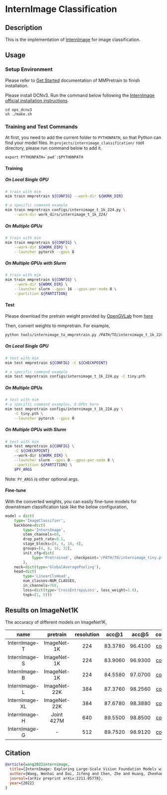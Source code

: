# InternImage Classification

## Description

This is the implementation of [InternImage](https://arxiv.org/abs/2211.05778) for image classification.

## Usage

### Setup Environment

Please refer to [Get Started](https://mmpretrain.readthedocs.io/en/latest/get_started.html) documentation of MMPretrain to finish installation.

Please install DCNv3. Run the command below following the [ InternImage official installation instructions](https://github.com/OpenGVLab/InternImage/blob/master/classification/README.md).

```shell
cd ops_dcnv3
sh ./make.sh
```

### Training and Test Commands

At first, you need to add the current folder to `PYTHONPATH`, so that Python can find your model files. In `projects/internimage_classification/` root directory, please run command below to add it.

```shell
export PYTHONPATH=`pwd`:$PYTHONPATH
```

#### Training

##### On Local Single GPU

```bash
# train with mim
mim train mmpretrain ${CONFIG} --work-dir ${WORK_DIR}

# a specific command example
mim train mmpretrain configs/internimage_t_1k_224.py \
	--work-dir work_dirs/internimage_t_1k_224/
```

##### On Multiple GPUs

```bash
# train with mim
mim train mmpretrain ${CONFIG} \
    --work-dir ${WORK_DIR} \
    --launcher pytorch --gpus 8
```

##### On Multiple GPUs with Slurm

```bash
# train with mim
mim train mmpretrain ${CONFIG} \
    --work-dir ${WORK_DIR} \
    --launcher slurm --gpus 16 --gpus-per-node 8 \
    --partition ${PARTITION}
```

#### Test

Please download the pretrain weight provided by [OpenGVLab](https://github.com/OpenGVLab/) from [here](https://huggingface.co/OpenGVLab/InternImage/tree/main)

Then, convert weights to mmpretrain. For example,

```bash
python tools/internimage_to_mmpretrain.py /PATH/TO/internimage_t_1k_224.pth tiny.pth
```

##### On Local Single GPU

```bash
# test with mim
mim test mmpretrain ${CONFIG} -C ${CHECKPOINT}

# a specific command example
mim test mmpretrain configs/internimage_t_1k_224.py -C tiny.pth
```

##### On Multiple GPUs

```bash
# test with mim
# a specific command examples, 8 GPUs here
mim test mmpretrain configs/internimage_t_1k_224.py \
	-C tiny.pth \
    --launcher pytorch --gpus 8
```

##### On Multiple GPUs with Slurm

```bash
# test with mim
mim test mmpretrain ${CONFIG} \
    -C ${CHECKPOINT}
    --work-dir ${WORK_DIR} \
    --launcher slurm --gpus 8 --gpus-per-node 8 \
    --partition ${PARTITION} \
    $PY_ARGS
```

Note: `PY_ARGS` is other optional args.

#### Fine-tune

With the converted weights, you can easily fine-tune models for downstream classification task like the below configuration,

```python
model = dict(
    type='ImageClassifier',
    backbone=dict(
        type='InternImage',
        stem_channels=64,
        drop_path_rate=0.1,
        stage_blocks=[4, 4, 18, 4],
        groups=[4, 8, 16, 32],
        init_cfg=dict(
            type='Pretrained', checkpoint='/PATH/TO/internimage_tiny.pth', prefix='backbone')
        ),
    neck=dict(type='GlobalAveragePooling'),
    head=dict(
        type='LinearClsHead',
        num_classes=NUM_CLASSES,
        in_channels=768,
        loss=dict(type='CrossEntropyLoss', loss_weight=1.0),
        topk=(1, 5)))
```

## Results on ImageNet1K

The accuracy of different models on ImageNet1K,

|      name      |   pretrain   | resolution |  acc@1  |  acc@5  |                    config                    |
| :------------: | :----------: | :--------: | :-----: | :-----: | :------------------------------------------: |
| InternImage-T  | ImageNet-1K  |    224     | 83.3780 | 96.4100 | [config](./configs/internimage_t_1k_224.py)  |
| InternImage-S  | ImageNet-1K  |    224     | 83.9060 | 96.9300 | [config](./configs/internimage_s_1k_224.py)  |
| InternImage-B  | ImageNet-1K  |    224     | 84.5580 | 97.0700 | [config](./configs/internimage_b_1k_224.py)  |
| InternImage-L  | ImageNet-22K |    384     | 87.3760 | 98.2560 | [config](./configs/internimage_l_1k_384.py)  |
| InternImage-XL | ImageNet-22K |    384     | 87.6780 | 98.3880 | [config](./configs/internimage_xl_1k_384.py) |
| InternImage-H  |  Joint 427M  |    640     | 89.5500 | 98.8500 | [config](./configs/internimage_h_1k_640.py)  |
| InternImage-G  |      -       |    512     | 89.7520 | 98.9120 | [config](./configs/internimage_g_1k_512.py)  |

## Citation

```bibtex
@article{wang2022internimage,
  title={InternImage: Exploring Large-Scale Vision Foundation Models with Deformable Convolutions},
  author={Wang, Wenhai and Dai, Jifeng and Chen, Zhe and Huang, Zhenhang and Li, Zhiqi and Zhu, Xizhou and Hu, Xiaowei and Lu, Tong and Lu, Lewei and Li, Hongsheng and others},
  journal={arXiv preprint arXiv:2211.05778},
  year={2022}
}
```
